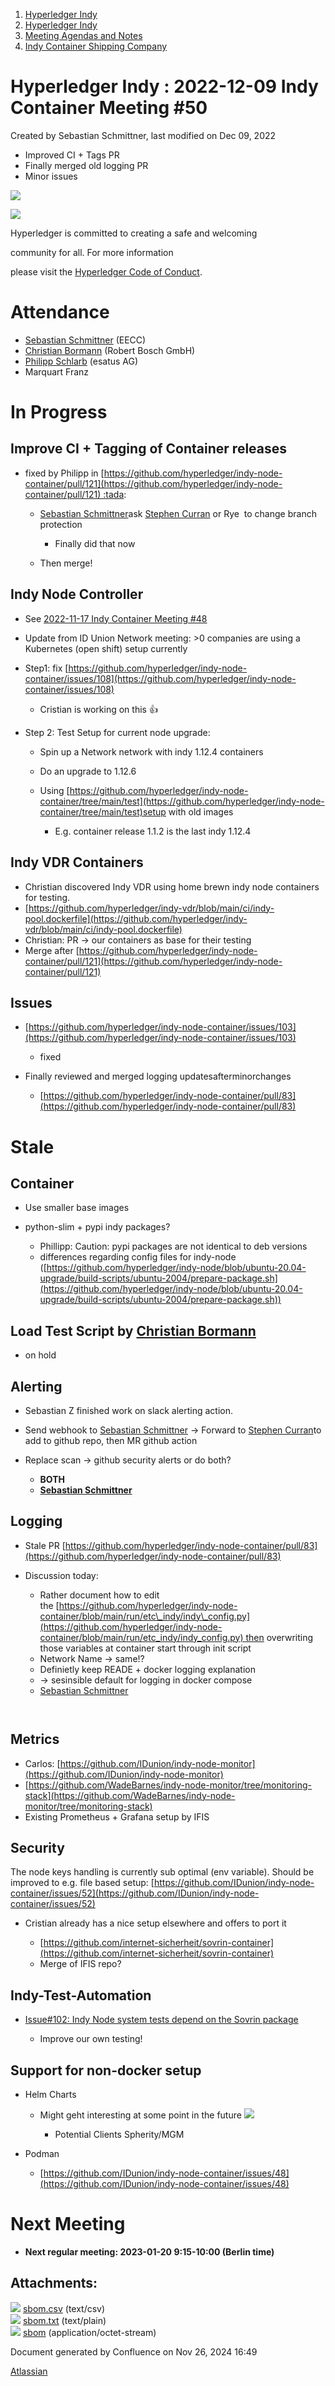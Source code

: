1. [Hyperledger Indy](index.html)
2. [Hyperledger Indy](Hyperledger-Indy_19464194.html)
3. [Meeting Agendas and Notes](Meeting-Agendas-and-Notes_19464715.html)
4. [Indy Container Shipping Company](Indy-Container-Shipping-Company_19464565.html)

# Hyperledger Indy : 2022-12-09 Indy Container Meeting #50

Created by Sebastian Schmittner, last modified on Dec 09, 2022

- Improved CI + Tags PR
- Finally merged old logging PR
- Minor issues

![](https://wiki.hyperledger.org/download/attachments/29034696/Antitrustnotice.png?version=1&modificationDate=1581695654000&api=v2)

![](https://wiki.hyperledger.org/download/attachments/2392771/welcome.png?version=2&modificationDate=1572450107000&api=v2)

Hyperledger is committed to creating a safe and welcoming

community for all. For more information

please visit the [Hyperledger Code of Conduct](https://lf-hyperledger.atlassian.net/wiki/spaces/HYP/pages/19595281/Hyperledger+Code+of+Conduct).

# Attendance

- [Sebastian Schmittner](https://lf-hyperledger.atlassian.net/wiki/people/5f3100521ac29c004582f9d5?ref=confluence) (EECC)
- [Christian Bormann](https://lf-hyperledger.atlassian.net/wiki/people/712020:402bd53a-7b29-43cf-927d-955c323c7ed7?ref=confluence) (Robert Bosch GmbH)
- [Philipp Schlarb](https://lf-hyperledger.atlassian.net/wiki/people/712020:746f867b-3462-4658-8241-e74712f0cf6a?ref=confluence) (esatus AG)
- Marquart Franz

# In Progress

## Improve CI + Tagging of Container releases

- fixed by Philipp in [https://github.com/hyperledger/indy-node-container/pull/121](https://github.com/hyperledger/indy-node-container/pull/121) :tada:
  
  - [Sebastian Schmittner](https://lf-hyperledger.atlassian.net/wiki/people/5f3100521ac29c004582f9d5?ref=confluence)ask [Stephen Curran](https://lf-hyperledger.atlassian.net/wiki/people/557058:d676f135-ecd6-465b-b7eb-f87976bf4569?ref=confluence) or Rye  to change branch protection
    
    - Finally did that now
  - Then merge!

## Indy Node Controller

- See [2022-11-17 Indy Container Meeting #48](2022-11-17-Indy-Container-Meeting-%2348_19466312.html)
- Update from ID Union Network meeting: &gt;0 companies are using a Kubernetes (open shift) setup currently
- Step1: fix [https://github.com/hyperledger/indy-node-container/issues/108](https://github.com/hyperledger/indy-node-container/issues/108)
  
  - Cristian is working on this :+1:
- Step 2: Test Setup for current node upgrade:
  
  - Spin up a Network network with indy 1.12.4 containers
  - Do an upgrade to 1.12.6
  - Using [https://github.com/hyperledger/indy-node-container/tree/main/test](https://github.com/hyperledger/indy-node-container/tree/main/test)setup with old images
    
    - E.g. container release 1.1.2 is the last indy 1.12.4

## Indy VDR Containers

- Christian discovered Indy VDR using home brewn indy node containers for testing.
- [https://github.com/hyperledger/indy-vdr/blob/main/ci/indy-pool.dockerfile](https://github.com/hyperledger/indy-vdr/blob/main/ci/indy-pool.dockerfile)
- Christian: PR → our containers as base for their testing
- Merge after [https://github.com/hyperledger/indy-node-container/pull/121](https://github.com/hyperledger/indy-node-container/pull/121)

## Issues

- [https://github.com/hyperledger/indy-node-container/issues/103](https://github.com/hyperledger/indy-node-container/issues/103)
  
  - fixed
- Finally reviewed and merged logging updatesafterminorchanges
  
  - [https://github.com/hyperledger/indy-node-container/pull/83](https://github.com/hyperledger/indy-node-container/pull/83)

# Stale

## Container

- Use smaller base images
- python-slim + pypi indy packages?
  
  - Phillipp: Caution: pypi packages are not identical to deb versions
  - differences regarding config files for indy-node ([https://github.com/hyperledger/indy-node/blob/ubuntu-20.04-upgrade/build-scripts/ubuntu-2004/prepare-package.sh](https://github.com/hyperledger/indy-node/blob/ubuntu-20.04-upgrade/build-scripts/ubuntu-2004/prepare-package.sh))

## Load Test Script by [Christian Bormann](https://lf-hyperledger.atlassian.net/wiki/people/712020:402bd53a-7b29-43cf-927d-955c323c7ed7?ref=confluence)

- on hold

## Alerting

- Sebastian Z finished work on slack alerting action.
- Send webhook to [Sebastian Schmittner](https://lf-hyperledger.atlassian.net/wiki/people/5f3100521ac29c004582f9d5?ref=confluence) → Forward to [Stephen Curran](https://lf-hyperledger.atlassian.net/wiki/people/557058:d676f135-ecd6-465b-b7eb-f87976bf4569?ref=confluence)to add to github repo, then MR github action
- Replace scan → github security alerts or do both?
  
  - **BOTH**
  - **[Sebastian Schmittner](https://lf-hyperledger.atlassian.net/wiki/people/5f3100521ac29c004582f9d5?ref=confluence)**

## Logging

- Stale PR [https://github.com/hyperledger/indy-node-container/pull/83](https://github.com/hyperledger/indy-node-container/pull/83)
- Discussion today:
  
  - Rather document how to edit the [https://github.com/hyperledger/indy-node-container/blob/main/run/etc\_indy/indy\_config.py](https://github.com/hyperledger/indy-node-container/blob/main/run/etc_indy/indy_config.py) then overwriting those variables at container start through init script
  - Network Name → same!?
  - Definietly keep READE + docker logging explanation
  - → sesinsible default for logging in docker compose
  - [Sebastian Schmittner](https://lf-hyperledger.atlassian.net/wiki/people/5f3100521ac29c004582f9d5?ref=confluence)

`
`

## Metrics

- Carlos: [https://github.com/IDunion/indy-node-monitor](https://github.com/IDunion/indy-node-monitor)
- [https://github.com/WadeBarnes/indy-node-monitor/tree/monitoring-stack](https://github.com/WadeBarnes/indy-node-monitor/tree/monitoring-stack)
- Existing Prometheus + Grafana setup by IFIS

## Security

The node keys handling is currently sub optimal (env variable). Should be improved to e.g. file based setup: [https://github.com/IDunion/indy-node-container/issues/52](https://github.com/IDunion/indy-node-container/issues/52)

- Cristian already has a nice setup elsewhere and offers to port it
  
  - [https://github.com/internet-sicherheit/sovrin-container](https://github.com/internet-sicherheit/sovrin-container)
  - Merge of IFIS repo?

## Indy-Test-Automation

- [Issue#102: Indy Node system tests depend on the Sovrin package](https://github.com/hyperledger/indy-test-automation/issues/102)
  
  - Improve our own testing!

## Support for non-docker setup

- Helm Charts
  
  - Might geht interesting at some point in the future ![](https://camo.githubusercontent.com/7e4cf683aeb643293367a81dbbea274c542be3b6c2d6ed4b9d671ef8bfc19f0c/68747470733a2f2f6769746875622e6769746875626173736574732e636f6d2f696d616765732f69636f6e732f656d6f6a692f756e69636f64652f31663630392e706e67)
    
    - Potential Clients Spherity/MGM
- Podman
  
  - [https://github.com/IDunion/indy-node-container/issues/48](https://github.com/IDunion/indy-node-container/issues/48)

# Next Meeting

- **Next regular meeting: 2023-01-20 9:15-10:00 (Berlin time)**

## Attachments:

![](images/icons/bullet_blue.gif) [sbom.csv](attachments/19466355/19466356.csv) (text/csv)  
![](images/icons/bullet_blue.gif) [sbom.txt](attachments/19466355/19466357.txt) (text/plain)  
![](images/icons/bullet_blue.gif) [sbom](attachments/19466355/19466358) (application/octet-stream)

Document generated by Confluence on Nov 26, 2024 16:49

[Atlassian](http://www.atlassian.com/)
